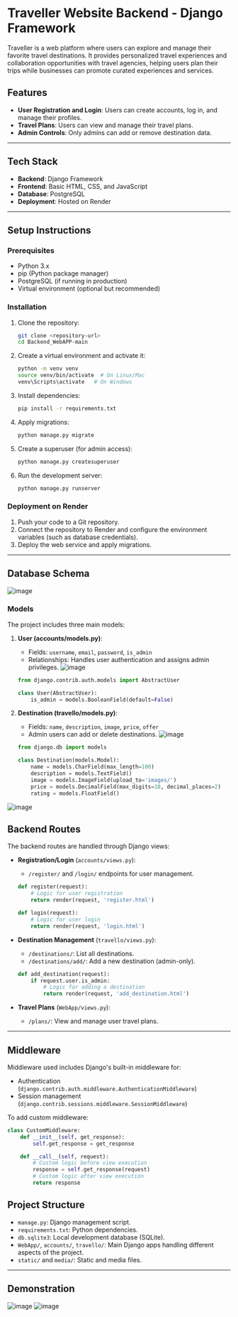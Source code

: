 

# Traveller Website Backend - Django Framework

Traveller is a web platform where users can explore and manage their favorite travel destinations. It provides personalized travel experiences and collaboration opportunities with travel agencies, helping users plan their trips while businesses can promote curated experiences and services.

## Features
- **User Registration and Login**: Users can create accounts, log in, and manage their profiles.
- **Travel Plans**: Users can view and manage their travel plans.
- **Admin Controls**: Only admins can add or remove destination data.
---

## Tech Stack
- **Backend**: Django Framework
- **Frontend**: Basic HTML, CSS, and JavaScript
- **Database**: PostgreSQL
- **Deployment**: Hosted on Render

---

## Setup Instructions

### Prerequisites
- Python 3.x
- pip (Python package manager)
- PostgreSQL (if running in production)
- Virtual environment (optional but recommended)

### Installation

1. Clone the repository:
   ```bash
   git clone <repository-url>
   cd Backend_WebAPP-main
   ```

2. Create a virtual environment and activate it:
   ```bash
   python -m venv venv
   source venv/bin/activate  # On Linux/Mac
   venv\Scripts\activate   # On Windows
   ```

3. Install dependencies:
   ```bash
   pip install -r requirements.txt
   ```

4. Apply migrations:
   ```bash
   python manage.py migrate
   ```

5. Create a superuser (for admin access):
   ```bash
   python manage.py createsuperuser
   ```

6. Run the development server:
   ```bash
   python manage.py runserver
   ```

### Deployment on Render
1. Push your code to a Git repository.
2. Connect the repository to Render and configure the environment variables (such as database credentials).
3. Deploy the web service and apply migrations.

---

## Database Schema

![image](https://github.com/user-attachments/assets/9f355cc6-32f0-4b4e-8085-ad8835e01a25)
### Models
The project includes three main models:

1. **User (accounts/models.py)**:
   - Fields: `username`, `email`, `password`, `is_admin`
   - Relationships: Handles user authentication and assigns admin privileges.
   ![image](https://github.com/user-attachments/assets/14ff14a6-fc4a-411e-8102-6e18e187cb6c)

   ```python
   from django.contrib.auth.models import AbstractUser
   
   class User(AbstractUser):
       is_admin = models.BooleanField(default=False)
   ```

2. **Destination (travello/models.py)**:
   - Fields: `name`, `description`, `image`, `price`, `offer`
   - Admin users can add or delete destinations.
     ![image](https://github.com/user-attachments/assets/bbeea412-3db6-4326-8f3b-7426c64b7b97)

   
   ```python
   from django.db import models

   class Destination(models.Model):
       name = models.CharField(max_length=100)
       description = models.TextField()
       image = models.ImageField(upload_to='images/')
       price = models.DecimalField(max_digits=10, decimal_places=2)
       rating = models.FloatField()
   ```
![image](https://github.com/user-attachments/assets/1f905e49-aaef-4432-a8b1-9f005a82a4a6)


## Backend Routes

The backend routes are handled through Django views:

- **Registration/Login** (`accounts/views.py`):
   - `/register/` and `/login/` endpoints for user management.

   ```python
   def register(request):
       # Logic for user registration
       return render(request, 'register.html')

   def login(request):
       # Logic for user login
       return render(request, 'login.html')
   ```

- **Destination Management** (`travello/views.py`):
   - `/destinations/`: List all destinations.
   - `/destinations/add/`: Add a new destination (admin-only).

   ```python
   def add_destination(request):
       if request.user.is_admin:
           # Logic for adding a destination
           return render(request, 'add_destination.html')
   ```

- **Travel Plans** (`WebApp/views.py`):
   - `/plans/`: View and manage user travel plans.

---

## Middleware

Middleware used includes Django's built-in middleware for:

- Authentication (`django.contrib.auth.middleware.AuthenticationMiddleware`)
- Session management (`django.contrib.sessions.middleware.SessionMiddleware`)

To add custom middleware:

```python
class CustomMiddleware:
    def __init__(self, get_response):
        self.get_response = get_response

    def __call__(self, request):
        # Custom logic before view execution
        response = self.get_response(request)
        # Custom logic after view execution
        return response
```

## Project Structure
- `manage.py`: Django management script.
- `requirements.txt`: Python dependencies.
- `db.sqlite3`: Local development database (SQLite).
- `WebApp/`, `accounts/`, `travello/`: Main Django apps handling different aspects of the project.
- `static/` and `media/`: Static and media files.

---

## Demonstration 
![image](https://github.com/user-attachments/assets/f10bbb5d-33d2-46fd-be3b-bd750749253c)
![image](https://github.com/user-attachments/assets/90a006fd-c623-418e-bc6d-b607433cbe72)


